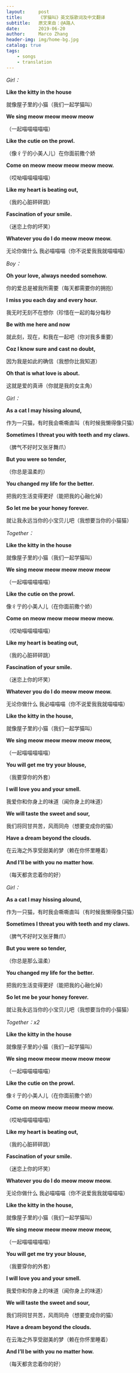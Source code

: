 ```yaml
---
layout:     post
title:      《学猫叫》英文版歌词及中文翻译
subtitle:   原文来自：@A路人
date:       2019-06-20
author:     Marco Zhang
header-img: img/home-bg.jpg
catalog: true
tags:
    - songs
    - translation
---
```


*Girl：*

**Like the kitty in the house**

就像屋子里的小猫（我们一起学猫叫）

**We sing meow meow meow meow**

（一起喵喵喵喵喵）

**Like the cutie on the prowl.**

（像彳亍的小美人儿）在你面前撒个娇

**Come on meow meow meow meow meow.**

（哎呦喵喵喵喵喵）

**Like my heart is beating out,**

（我的心脏砰砰跳）

**Fascination of your smile.**

（迷恋上你的坏笑）

**Whatever you do I do meow meow meow.**

无论你做什么 我必喵喵喵（你不说爱我我就喵喵喵）



*Boy：*

**Oh your love, always needed somehow.**

你的爱总是被我所需要（每天都需要你的拥抱）

**I miss you each day and every hour.**

我无时无刻不在想你（珍惜在一起的每分每秒

**Be with me here and now**

就此刻，现在，和我在一起吧（你对我多重要）

**Coz I know sure and cast no doubt,**

因为我是如此的确信（我想你比我知道）

**Oh that is what love is about.**

这就是爱的真谛（你就是我的女主角）



*Girl：*

**As a cat I may hissing alound,**

作为一只猫，有时我会嘶嘶直叫（有时候我懒得像只猫）

**Sometimes I threat you with teeth and my claws.**

（脾气不好时又张牙舞爪）

**But you were so tender,**

（你总是温柔的）

**You changed my life for the better.**

把我的生活变得更好（能把我的心融化掉）

**So let me be your honey forever.**

就让我永远当你的小宝贝儿吧（我想要当你的小猫猫）



*Together：*

**Like the kitty in the house**

就像屋子里的小猫（我们一起学猫叫）

**We sing meow meow meow meow meow**

（一起喵喵喵喵喵）

**Like the cutie on the prowl.**

像彳亍的小美人儿（在你面前撒个娇）

**Come on meow meow meow meow meow.**

（哎呦喵喵喵喵喵）

**Like my heart is beating out,**

（我的心脏砰砰跳）

**Fascination of your smile.**

（迷恋上你的坏笑）

**Whatever you do I do meow meow meow.**

无论你做什么 我必喵喵喵（你不说爱我我就喵喵喵）

**Like the kitty in the house,**

就像屋子里的小猫（我们一起学猫叫）

**We sing meow meow meow meow meow,**

（一起喵喵喵喵喵）

**You will get me try your blouse,**

（我要穿你的外套）

**I will love you and your smell.**

我爱你和你身上的味道（闻你身上的味道）

**We will taste the sweet and sour,**

我们将同甘共苦，风雨同舟（想要变成你的猫）

**Have a dream beyond the clouds.**

在云海之外享受甜美的梦（赖在你怀里睡着）

**And I’ll be with you no matter how.**

（每天都贪恋着你的好）



*Girl：*

**As a cat I may hissing alound,**

作为一只猫，有时我会嘶嘶直叫（有时候我懒得像只猫）

**Sometimes I threat you with teeth and my claws.**

（脾气不好时又张牙舞爪）

**But you were so tender,**

（你总是那么温柔）

**You changed my life for the better.**

把我的生活变得更好（能把我的心融化掉）

**So let me be your honey forever.**

就让我永远当你的小宝贝儿吧（我想要当你的小猫猫）



*Together：x2*

**Like the kitty in the house**

就像屋子里的小猫（我们一起学猫叫）

**We sing meow meow meow meow meow**

（一起喵喵喵喵喵）

**Like the cutie on the prowl.**

像彳亍的小美人儿（在你面前撒个娇）

**Come on meow meow meow meow meow.**

（哎呦喵喵喵喵喵）

**Like my heart is beating out,**

（我的心脏砰砰跳）

**Fascination of your smile.**

（迷恋上你的坏笑）

**Whatever you do I do meow meow meow.**

无论你做什么 我必喵喵喵（你不说爱我我就喵喵喵）

**Like the kitty in the house,**

就像屋子里的小猫（我们一起学猫叫）

**We sing meow meow meow meow meow,**

（一起喵喵喵喵喵）

**You will get me try your blouse,**

（我要穿你的外套）

**I will love you and your smell.**

我爱你和你身上的味道（闻你身上的味道）

**We will taste the sweet and sour,**

我们将同甘共苦，风雨同舟（想要变成你的猫）

**Have a dream beyond the clouds.**

在云海之外享受甜美的梦（赖在你怀里睡着）

**And I’ll be with you no matter how.**

（每天都贪恋着你的好）
